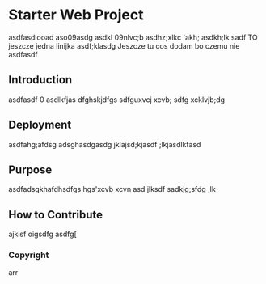 # Starter Web Project
asdfasdiooad aso09asdg asdkl 09nlvc;b asdhz;xlkc 'akh; asdkh;lk sadf
 TO jeszcze jedna linijka
 asdf;klasdg Jeszcze tu cos dodam bo czemu nie
	asdfasdf

## Introduction
asdfasdf 0 asdlkfjas dfghskjdfgs sdfguxvcj xcvb; sdfg xcklvjb;dg

## Deployment
asdfahg;afdsg adsghasdgasdg jklajsd;kjasdf ;lkjasdlkfasd

## Purpose
asdfadsgkhafdhsdfgs hgs'xcvb xcvn asd jlksdf sadkjg;sfdg ;lk

## How to Contribute
ajkisf oigsdfg asdfg[

### Copyright
arr	
